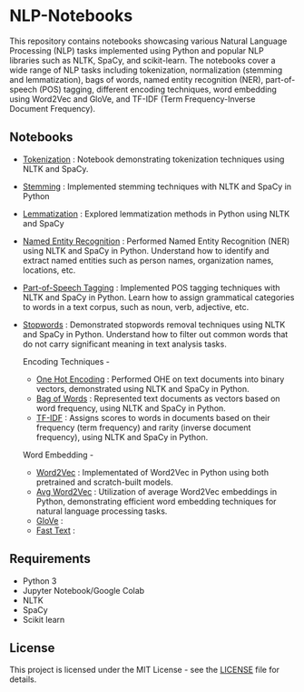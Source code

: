 # NLP-Notebooks

This repository contains notebooks showcasing various Natural Language Processing (NLP) tasks implemented using Python and popular NLP libraries such as NLTK, SpaCy, and scikit-learn. The notebooks cover a wide range of NLP tasks including tokenization, normalization (stemming and lemmatization), bags of words, named entity recognition (NER), part-of-speech (POS) tagging, different encoding techniques, word embedding using Word2Vec and GloVe, and TF-IDF (Term Frequency-Inverse Document Frequency).

## Notebooks

- [Tokenization](Tokenization.ipynb) : Notebook demonstrating tokenization techniques using NLTK and SpaCy.
- [Stemming](Stemming.ipynb) : Implemented stemming techniques with NLTK and SpaCy in Python
- [Lemmatization](Lemmatization.ipynb) : Explored lemmatization methods in Python using NLTK and SpaCy 
- [Named Entity Recognition](NER.ipynb) : Performed Named Entity Recognition (NER) using NLTK and SpaCy in Python. Understand how to identify and extract named entities such as person names, organization names, locations, etc.
- [Part-of-Speech Tagging](POS_Tagging.ipynb) : Implemented POS tagging techniques with NLTK and SpaCy in Python. Learn how to assign grammatical categories to words in a text corpus, such as noun, verb, adjective, etc.
- [Stopwords](Stopwords.ipynb) : Demonstrated stopwords removal techniques using NLTK and SpaCy in Python. Understand how to filter out common words that do not carry significant meaning in text analysis tasks.

  Encoding Techniques -
  - [One Hot Encoding](OneHotEncoding.ipynb) : Performed OHE on text documents into binary vectors, demonstrated using NLTK and SpaCy in Python.
  - [Bag of Words](BagofWords.ipynb) :  Represented text documents as vectors based on word frequency, using NLTK and SpaCy in Python.
  - [TF-IDF](TF_IDF.ipynb) : Assigns scores to words in documents based on their frequency (term frequency) and rarity (inverse document frequency), using NLTK and SpaCy in Python.
  
  Word Embedding -
  - [Word2Vec](Word2Vec.ipynb) : Implementated of Word2Vec in Python using both pretrained and scratch-built models.
  - [Avg Word2Vec](AvgWord2Vec.ipynb) : Utilization of average Word2Vec embeddings in Python, demonstrating efficient word embedding techniques for natural language processing tasks.
  - [GloVe](GloVe.ipynb) :
  - [Fast Text](FastText.ipynb) :

## Requirements

- Python 3
- Jupyter Notebook/Google Colab
- NLTK
- SpaCy
- Scikit learn
  
## License

This project is licensed under the MIT License - see the [LICENSE](LICENSE.md) file for details.
